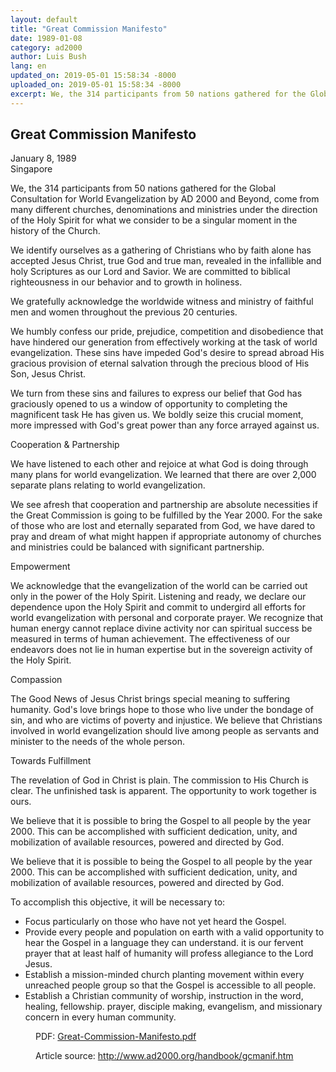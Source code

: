 ```yaml
---
layout: default
title: "Great Commission Manifesto"
date: 1989-01-08
category: ad2000
author: Luis Bush
lang: en
updated_on: 2019-05-01 15:58:34 -8000
uploaded_on: 2019-05-01 15:58:34 -8000
excerpt: We, the 314 participants from 50 nations gathered for the Global Consultation for World Evangelization by AD 2000 and Beyond, come from many different churches, denominations and ministries under the direction of the Holy Spirit for what we consider to be a singular moment in the history of the Church. We identify ourselves as a gathering of Christians who by faith alone has accepted Jesus Christ, true God and true man, revealed in the infallible and holy Scriptures as our Lord and Savior. We are committed to biblical righteousness in our behavior and to growth in holiness.
---
```

<article data-publication-date="{{page.date}}" data-uploaded_on="{{page.uploaded_on}}" data-updated-on="{{page.updated_on}}" data-category="{{page.category}}">
<h1>Great Commission Manifesto</h1>
<p>January 8, 1989<br>
Singapore</p>
<p>We, the 314 participants from 50 nations gathered for the Global Consultation for World Evangelization by AD 2000 and Beyond, come from many different churches, denominations and ministries under the direction of the Holy Spirit for what we consider to be a singular moment in the history of the Church.</p>

<p>We identify ourselves as a gathering of Christians who by faith alone has accepted Jesus Christ, true God and true man, revealed in the infallible and holy Scriptures as our Lord and Savior. We are committed to biblical righteousness in our behavior and to growth in holiness.</p>

<p>We gratefully acknowledge the worldwide witness and ministry of faithful men and women throughout the previous 20 centuries.</p>

<p>We humbly confess our pride, prejudice, competition and disobedience that have hindered our generation from effectively working at the task of world evangelization. These sins have impeded God's desire to spread abroad His gracious provision of eternal salvation through the precious blood of His Son, Jesus Christ.</p>

<p>We turn from these sins and failures to express our belief that God has graciously opened to us a window of opportunity to completing the magnificent task He has given us. We boldly seize this crucial moment, more impressed with God's great power than any force arrayed against us.</p>

<p>Cooperation & Partnership</p>

<p>We have listened to each other and rejoice at what God is doing through many plans for world evangelization. We learned that there are over 2,000 separate plans relating to world evangelization.</p>

<p>We see afresh that cooperation and partnership are absolute necessities if the Great Commission is going to be fulfilled by the Year 2000. For the sake of those who are lost and eternally separated from God, we have dared to pray and dream of what might happen if appropriate autonomy of churches and ministries could be balanced with significant partnership.</p>

<p>Empowerment</p>

<p>We acknowledge that the evangelization of the world can be carried out only in the power of the Holy Spirit. Listening and ready, we declare our dependence upon the Holy Spirit and commit to undergird all efforts for world evangelization with personal and corporate prayer. We recognize that human energy cannot replace divine activity nor can spiritual success be measured in terms of human achievement. The effectiveness of our endeavors does not lie in human expertise but in the sovereign activity of the Holy Spirit.</p>

<p>Compassion</p>

<p>The Good News of Jesus Christ brings special meaning to suffering humanity. God's love brings hope to those who live under the bondage of sin, and who are victims of poverty and injustice. We believe that Christians involved in world evangelization should live among people as servants and minister to the needs of the whole person.</p>

<p>Towards Fulfillment</p>

<p>The revelation of God in Christ is plain. The commission to His Church is clear. The unfinished task is apparent. The opportunity to work together is ours.</p>

<p>We believe that it is possible to bring the Gospel to all people by the year 2000. This can be accomplished with sufficient dedication, unity, and mobilization of available resources, powered and directed by God.</p>

<p>We believe that it is possible to being the Gospel to all people by the year 2000. This can be accomplished with sufficient dedication, unity, and mobilization of available resources, powered and directed by God.</p>

<p>To accomplish this objective, it will be necessary to:</p>

<ul>
  <li>Focus particularly on those who have not yet heard the Gospel.</li>
  <li>Provide every people and population on earth with a valid opportunity to hear the Gospel in a language they can understand. it is our fervent prayer that at least half of humanity will profess allegiance to the Lord Jesus.</li>
  <li>Establish a mission-minded church planting movement within every unreached people group so that the Gospel is accessible to all people.</li>
  <li>Establish a Christian community of worship, instruction in the word, healing, fellowship. prayer, disciple making, evangelism, and missionary concern in every human community.</li>
</ul>

<figure class="resource-links">
  <p>PDF: <a href="{{ site.baseurl }}/assets/pdf/1989-01-08/Great-Commission-Manifesto.pdf">Great-Commission-Manifesto.pdf</a></p>
  <p>Article source: <a href="http://www.ad2000.org/handbook/gcmanif.htm">http://www.ad2000.org/handbook/gcmanif.htm</a></p>
</figure>
</article>
